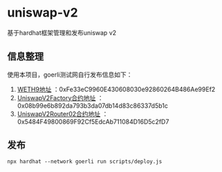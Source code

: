 # uniswap-v2
基于hardhat框架管理和发布uniswap v2

## 信息整理
使用本项目，goerli测试网自行发布信息如下：
1. [WETH9地址](https://goerli.etherscan.io/address/0xFe33eC9960E430608030e92860264B486Ae99Ef2) ：0xFe33eC9960E430608030e92860264B486Ae99Ef2
2. [UniswapV2Factory合约地址](https://goerli.etherscan.io/address/0x08b99e6b892da793b3da07db14d83c86337d5b1c) ：0x08b99e6b892da793b3da07db14d83c86337d5b1c
3. [UniswapV2Router02合约地址](https://goerli.etherscan.io/address/0x5484F49800869F92Cf5EdcAb711084D16D5c2fD7) ：0x5484F49800869F92Cf5EdcAb711084D16D5c2fD7


## 发布
```shell
npx hardhat --network goerli run scripts/deploy.js
```
